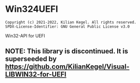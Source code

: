 # Win324UEFI

	Copyright (c) 2021-2022, Kilian Kegel. All rights reserved.
	SPDX-License-Identifier: GNU General Public License v3.0

Win32-API for UEFI

## NOTE: This library is discontinued. It is superseeded by <br>https://github.com/KilianKegel/Visual-LIBWIN32-for-UEFI
